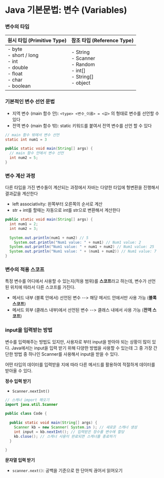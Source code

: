 # Java 기본문법: 변수 (Variables)

### 변수의 타입

| 원시 타입 (Primitive Type)                                   | 참조 타입 (Reference Type)                                   |
| ------------------------------------------------------------ | ------------------------------------------------------------ |
| - byte<br />- short / long<br />- int<br />- double<br />- float<br />- char<br />- boolean<br /> | - String<br />- Scanner<br />- Random<br />- int[]<br />- String[]<br />- object |

### 기본적인 변수 선언 문법

- 지역 변수 (main 함수 안): `<type> <변수_이름> = <값>` 의 형태로 변수를 선언할 수 있다
- 전역 변수 (main 함수 밖): static 키워드를 붙여서 전역 변수를 선언 할 수 있다 

```java
// main 함수 밖에서 변수 선언
static int num1 = 3
  
public static void main(String[] args) {
  // main 함수 안에서 변수 선언
  int num2 = 5;
}
```



### 변수 계산 과정

다른 타입을 가진 변수들이 계산되는 과정에서 자바는 다양한 타입에 형변환을 진행해서 결과값을 계산한다

- left associativity: 왼쪽부터 오른쪽의 순서로 계산
- str + int를 할때는 자동으로 int를 str으로 변환해서 계산한다

```java
public static void main(String[] args) {
  int num1 = 2;
  int num2 = 3;
  
  System.out.println(num1 + num2) // 5
 	System.out.println("Num1 value: " + num1) // Num1 value: 2
  System.out.println("Num1 value: " + num1 + num2) // Num1 value: 25
  System.out.println("Num1 value: " + (num1 + num2)) // Num1 value: 7
}
```



### 변수의 적용 스코프

특정 변수를 어디에서 사용할 수 있는지(적용 범위)를 **스코프**라고 하는데, 변수가 선언된 위치에 따라서 다른 스코프를 가진다.

- 메서드 내부 (블록 안에서) 선언된 변수 --> 해당 메서드 안에서만 사용 가능 (**블록 스코프**)
- 메서드 외부 (클래스 내부)에서 선언된 변수 --> 클래스 내에서 사용 가능 (**전역 스코프**)



### input을 입력받는 방법

변수를 입력해주는 방법도 있지만, 사용자로 부터 input을 받아야 되는 상황이 많이 있다. Java에서는 input을 입력 받기 위해 다양한 방법을 사용할 수 있는데 그 중 가장 간단한 방법 중 하나인 Scanner를 사용해서 input을 받을 수 있다.

어떤 타입의 데이터를 입력받을 지에 따라 다른 메서드를 활용하여 적절하게 데이터를 받아올 수 있다.

**정수 입력 받기**

- `Scanner.nextInt()`

```java
// 스캐너 import 해오기 
import java.util.Scanner
  
public class Code {
  
  public static void main(String[] args) {
    Scanner kb = new Scanner( System.in ); // 새로운 스캐너 생성
    int input = kb.nextInt(); // 입력받은 정수를 변수에 할당
    kb.close(); // 스캐너 사용이 완료되면 스캐너를 종료하기
  }
  
}
```



**문자열 입력 받기**

- `scanner.next()`: 공백을 기준으로 한 단어씩 끊어서 읽어오기

